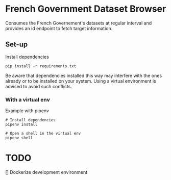 # French Government Dataset Browser

Consumes the French Governement's datasets at regular interval and provides an id endpoint to fetch target information.

## Set-up

Install dependencies
```
pip install -r requirements.txt
```
Be aware that dependencies installed this way may interfere with the ones already or to be installed on your system.
Using a virtual environment is advised to avoid such conflicts.

### With a virtual env

Example with pipenv
```
# Install dependencies
pipenv install

# Open a shell in the virtual env
pipenv shell
```

# TODO
[] Dockerize development environment
